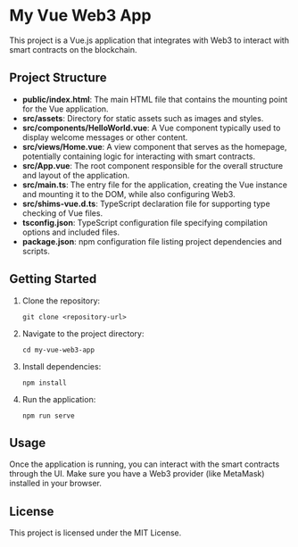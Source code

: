 # My Vue Web3 App

This project is a Vue.js application that integrates with Web3 to interact with smart contracts on the blockchain.

## Project Structure

- **public/index.html**: The main HTML file that contains the mounting point for the Vue application.
- **src/assets**: Directory for static assets such as images and styles.
- **src/components/HelloWorld.vue**: A Vue component typically used to display welcome messages or other content.
- **src/views/Home.vue**: A view component that serves as the homepage, potentially containing logic for interacting with smart contracts.
- **src/App.vue**: The root component responsible for the overall structure and layout of the application.
- **src/main.ts**: The entry file for the application, creating the Vue instance and mounting it to the DOM, while also configuring Web3.
- **src/shims-vue.d.ts**: TypeScript declaration file for supporting type checking of Vue files.
- **tsconfig.json**: TypeScript configuration file specifying compilation options and included files.
- **package.json**: npm configuration file listing project dependencies and scripts.

## Getting Started

1. Clone the repository:
   ```
   git clone <repository-url>
   ```

2. Navigate to the project directory:
   ```
   cd my-vue-web3-app
   ```

3. Install dependencies:
   ```
   npm install
   ```

4. Run the application:
   ```
   npm run serve
   ```

## Usage

Once the application is running, you can interact with the smart contracts through the UI. Make sure you have a Web3 provider (like MetaMask) installed in your browser.

## License

This project is licensed under the MIT License.